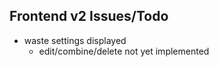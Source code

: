 ## Frontend v2 Issues/Todo

* waste settings displayed
    - edit/combine/delete not yet implemented
